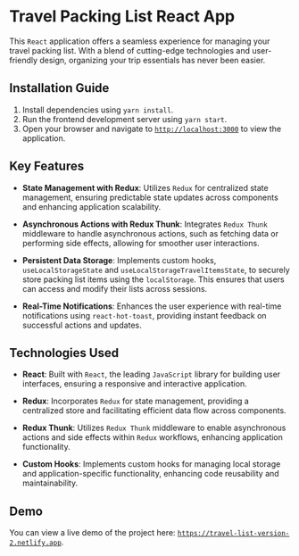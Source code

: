 # Travel Packing List React App

This `React` application offers a seamless experience for managing your travel packing list. With a blend of cutting-edge technologies and user-friendly design, organizing your trip essentials has never been easier.

## Installation Guide

1. Install dependencies using `yarn install`.
2. Run the frontend development server using `yarn start`.
3. Open your browser and navigate to <a href="http://localhost:3000">`http://localhost:3000`</a> to view the application.

## Key Features

- **State Management with Redux**: Utilizes `Redux` for centralized state management, ensuring predictable state updates across components and enhancing application scalability.

- **Asynchronous Actions with Redux Thunk**: Integrates `Redux Thunk` middleware to handle asynchronous actions, such as fetching data or performing side effects, allowing for smoother user interactions.

- **Persistent Data Storage**: Implements custom hooks, `useLocalStorageState` and `useLocalStorageTravelItemsState`, to securely store packing list items using the `localStorage`. This ensures that users can access and modify their lists across sessions.

- **Real-Time Notifications**: Enhances the user experience with real-time notifications using `react-hot-toast`, providing instant feedback on successful actions and updates.

## Technologies Used

- **React**: Built with `React`, the leading `JavaScript` library for building user interfaces, ensuring a responsive and interactive application.

- **Redux**: Incorporates `Redux` for state management, providing a centralized store and facilitating efficient data flow across components.

- **Redux Thunk**: Utilizes `Redux Thunk` middleware to enable asynchronous actions and side effects within `Redux` workflows, enhancing application functionality.

- **Custom Hooks**: Implements custom hooks for managing local storage and application-specific functionality, enhancing code reusability and maintainability.

## Demo

You can view a live demo of the project here: <a href="https://travel-list-version-2.netlify.app">`https://travel-list-version-2.netlify.app`</a>.
